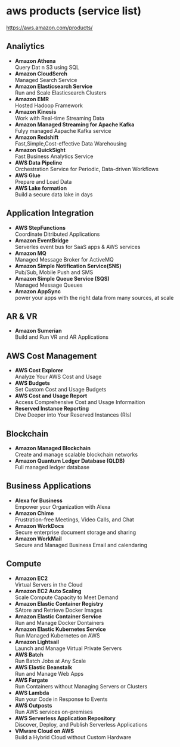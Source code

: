 # aws products (service list)


https://aws.amazon.com/products/



Analiytics
--

- **Amazon Athena**  
Query Dat n S3 using SQL
- **Amazon CloudSerch**  
Managed Search Service
- **Amazon Elasticsearch Service**  
Run and Scale Elasticsearch Clusters
- **Amazon EMR**  
Hosted Hadoop Framework
- **Amazon Kinesis**  
Work with Real-time Streaming Data
- **Amazon Managed Streaming for Apache Kafka**  
Fulyy managed Aapache Kafka service
- **Amazon Redshift**  
Fast,Simple,Cost-effective Data Warehousing
- **Amazon QuickSight**  
Fast Business Analytics Service
- **AWS Data Pipeline**  
Orchestration Service for Periodic, Data-driven Workflows
- **AWS Glue**  
Prepare and Load Data
- **AWS Lake formation**  
Build a secure data lake in days


Application Integration
--

- **AWS StepFunctions**  
Coordinate Ditributed Applications
- **Amazon EventBridge**  
Serverles event bus for SaaS apps & AWS services
- **Amazon MQ**  
Managed Message Broker for ActiveMQ
- **Amazon Simple Notification Service(SNS)**  
Pub/Sub, Mobile Push and SMS
- **Amazon Simple Queue Service (SQS)**  
Managed Message Queues
- **Amazon AppSync**  
power your apps with the right data from many sources, at scale

AR & VR
--
- **Amazon Sumerian**  
Build and Run VR and AR Applications

AWS Cost Management
--
- **AWS Cost Explorer**  
Analyze Your AWS Cost and Usage
- **AWS Budgets**  
Set Custom Cost and Usage Budgets
- **AWS Cost and Usage Report**  
Access Comprehensive Cost and Usage Informaition
- **Reserved Instance Reporting**  
Dive Deeper into Your Reserved Instances (RIs)

Blockchain
--

- **Amazon Managed Blockchain**  
Create and manage scalable blockchain networks
- **Amazon Quantum Ledger Database (QLDB)**  
Full managed ledger database


Business Applications
--

- **Alexa for Business**  
Empower your Organization with Alexa
- **Amazon Chime**  
Frustration-free Meetings, Video Calls, and Chat
- **Amazon WorkDocs**  
Secure enterprise document storage and sharing
- **Amazon WorkMail**  
Secure and Managed Business Email and calendaring


Compute
--

- **Amazon EC2**  
Virtual Servers in the Cloud
- **Amazon EC2 Auto Scaling**  
Scale Compute Capacity to Meet Demand
- **Amazon Elastic Container Registry**  
SAtore and Retrieve Docker Images
- **Amazon Elastic Container Service**  
Run and Manage Docker Dontainers
- **Amazon Elastic Kubernetes Service**  
Run Managed Kubernetes on AWS
- **Amazon Lightsail**  
Launch and Manage Virtual Private Servers
- **AWS Batch**  
Run Batch Jobs at Any Scale 
- **AWS Elastic Beanstalk**  
Run and Manage Web Apps 
- **AWS Fargate**  
Run Containers without Managing Servers or Clusters
- **AWS Lambda**  
Run your Code in Response to Events
- **AWS Outposts**  
Run AWS services on-premises
- **AWS Serverless Application Repository**  
Discover, Deploy, and Publish Serverless Applications
- **VMware Cloud on AWS**  
Build a Hybrid Cloud without Custom Hardware
